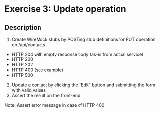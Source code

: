 # Exercise 3: Update operation

## Description
1. Create WireMock stubs by POSTing stub definitions for PUT operation on /api/contacts

- HTTP 204 with empty response body (as-is from actual service)
- HTTP 200
- HTTP 202
- HTTP 400 (see example)
- HTTP 500

2. Update a contact by clicking the "Edit" button and submitting the form with valid values
3. Assert the result on the front-end

Note: Assert error message in case of HTTP 400
